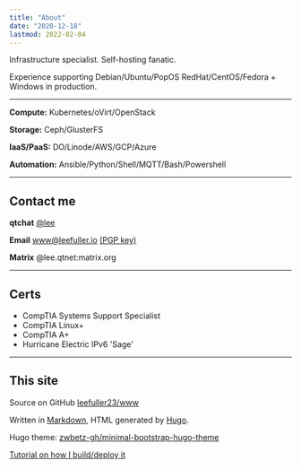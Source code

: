 ```yaml
---
title: "About"
date: "2020-12-18"
lastmod: 2022-02-04
---
```

Infrastructure specialist. Self-hosting fanatic.

Experience supporting Debian/Ubuntu/PopOS RedHat/CentOS/Fedora + Windows in production.

---
**Compute:** Kubernetes/oVirt/OpenStack

**Storage:** Ceph/GlusterFS

**IaaS/PaaS:** DO/Linode/AWS/GCP/Azure

**Automation:** Ansible/Python/Shell/MQTT/Bash/Powershell

---

## Contact me

**qtchat** [@lee](https://chat.leefuller.io/qtchat-official/messages/@lee)

**Email** [www@leefuller.io](mailto:www@leefuller.io) [(PGP key)](https://leefuller.io/pgp/)

**Matrix** @lee.qtnet:matrix.org

---

## Certs

- CompTIA Systems Support Specialist
- CompTIA Linux+
- CompTIA A+
- Hurricane Electric IPv6 'Sage'

---

## This site

Source on GitHub [leefuller23/www](https://github.com/leefuller23/www)

Written in [Markdown](https://www.markdownguide.org/), HTML generated by [Hugo](https://github.com/gohugoio/hugo).

Hugo theme: [zwbetz-gh/minimal-bootstrap-hugo-theme](https://github.com/zwbetz-gh/minimal-bootstrap-hugo-theme)

[Tutorial on how I build/deploy it](https://leefuller.io/build-site-with-cloudflare-pages/)